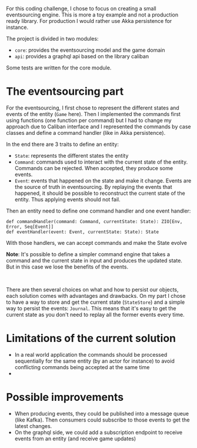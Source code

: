 For this coding challenge, I chose to focus on creating a small eventsourcing engine. This is more a toy example and not 
a production ready library. For production I would rather use Akka persistence for instance.

The project is divided in two modules:
- `core`: provides the eventsourcing model and the game domain
- `api`: provides a graphql api based on the library caliban

Some tests are written for the core module.

# The eventsourcing part

For the eventsourcing, I first chose to represent the different states and events of the entity (`Game` here).
Then I implemented the commands first using functions (one function per command) but I had to change my approach 
due to Caliban interface and I represented the commands by case classes and define a command handler (like in Akka persistence).

In the end there are 3 traits to define an entity: 
- `State`: represents the different states the entity
- `Command`: commands used to interact with the current state of the entity. Commands can be rejected. When accepted, they produce some events.
- `Event`: events that happened on the state and make it change. Events are the source of truth in eventsourcing. 
By replaying the events that happened, it should be possible to reconstruct the current state of the entity. Thus applying events should not fail. 

Then an entity need to define one command handler and one event handler:
```
def commandHandler(command: Command, currentState: State): ZIO[Env, Error, Seq[Event]]
def eventHandler(event: Event, currentState: State): State
```

With those handlers, we can accept commands and make the State evolve


**Note**: It's possible to define a simpler command engine that takes a command and the current state in input and produces the updated state.
But in this case we lose the benefits of the events. 

<br>

There are then several choices on what and how to persist our objects, each solution comes with advantages and drawbacks.
On my part I chose to have a way to store and get the current state (`StateStore`) and a simple way to persist the events: `Journal`.
This means that it's easy to get the current state as you don't need to replay all the former events every time.

# Limitations of the current solution

- In a real world application the commands should be processed sequentially for the same entity (by an actor for instance) 
to avoid conflicting commands being accepted at the same time
- 

# Possible improvements

- When producing events, they could be published into a message queue (like Kafka). Then consumers could subscribe to those events to get the latest changes.
- On the graphql side, we could add a subscription endpoint to receive events from an entity (and receive game updates)

